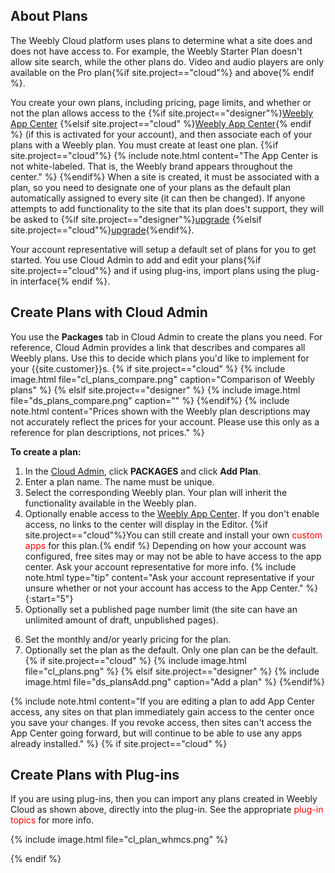 ## About Plans

The Weebly Cloud platform uses plans to determine what a site does and does not have access to. For example, the Weebly Starter Plan doesn't allow site search, while the other plans do. Video and audio players are only available on the Pro plan{%if site.project=="cloud"%} and above{% endif %}.

You create your own plans, including pricing, page limits, and whether or not the plan allows access to the {%if site.project=="designer"%}[Weebly App Center](ds_gs_apps.html) {%elsif site.project=="cloud" %}[Weebly App Center](cl_gs_apps.html){% endif %} (if this is activated for your account), and then associate each of your plans with a Weebly plan. You must create at least one plan.
{%if site.project=="cloud"%}
{% include note.html content="The App Center is not white-labeled. That is, the Weebly brand appears throughout the center." %}
{%endif%}
When a site is created, it must be associated with a plan, so you need to designate one of your plans as the default plan automatically assigned to every site (it can then be changed). If anyone attempts to add functionality to the site that its plan does't support, they will be asked to {%if site.project=="designer"%}[upgrade](ds_gs_market.html) {%elsif site.project=="cloud"%}[upgrade](cl_gs_market.html){%endif%}.

Your account representative will setup a default set of plans for you to get started. You use <a data-container="body" data-toggle="popover" data-content="{{site.data.glossary.Cloud_Admin}}">Cloud Admin</a> to add and edit your plans{%if site.project=="cloud"%} and if using ﻿plug-ins, import plans using the plug-in interface{% endif %}. ​

## Create Plans with Cloud Admin

You use the **Packages** tab in Cloud Admin to create the plans you need. For reference, Cloud Admin provides a link that describes and compares all Weebly plans. Use this to decide which plans you'd like to implement for your {{site.customer}}s.
{% if site.project=="cloud" %}
{% include image.html file="cl_plans_compare.png" caption="Comparison of Weebly plans" %}
{% elsif site.project=="designer" %}
{% include image.html file="ds_plans_compare.png" caption="" %}
{%endif%}
{% include note.html content="Prices shown with the Weebly plan descriptions may not accurately reflect the prices for your account. Please use this only as a reference for plan descriptions, not prices." %}

**To create a plan:**
1. In the [Cloud Admin](https://weeblycloud.com/admin), click **PACKAGES** and click **Add Plan**.
2. Enter a plan name. The name must be unique.
3. Select the corresponding Weebly plan. Your plan will inherit the functionality available in the Weebly plan.
4. Optionally enable access to the [Weebly App Center](http://www.weebly.com/app-center). If you don't enable access, no links to the center will display in the Editor. {%if site.project=="cloud"%}You can still create and install your own <span style="color: red">custom apps</span> for this plan.{% endif %} Depending on how your account was configured, free sites may or may not be able to have access to the app center. Ask your account representative for more info. {% include note.html type="tip" content="Ask your account representative if your unsure whether or not your account has access to the App Center." %}
{:start="5"}
5. Optionally set a published page number limit (the site can have an unlimited amount of draft, unpublished pages).
<!--todo: may be removing pricing https://jira.weebly.net/browse/CLOUD-354 -->
6. Set the monthly and/or yearly pricing for the plan.
7. Optionally set the plan as the default. Only one plan can be the default.
{% if site.project=="cloud" %}
{% include image.html file="cl_plans.png" %}
{% elsif site.project=="designer" %}
{% include image.html file="ds_plansAdd.png" caption="Add a plan" %}
{%endif%}

{% include note.html content="If you are editing a plan to add App Center access, any sites on that plan immediately gain access to the center once you save your changes. If you revoke access, then sites can't access the App Center going forward, but will continue to be able to use any apps already installed." %}
{% if site.project=="cloud" %}


## Create Plans with Plug-ins

If you are using plug-ins, then you can import any plans created in Weebly Cloud as shown above, directly into the plug-in. See the appropriate <span style="color:red">plug-in topics</span> for more info.
<!-- TODO: Cloud: add link -->
{% include image.html file="cl_plan_whmcs.png" %}

{% endif %}

